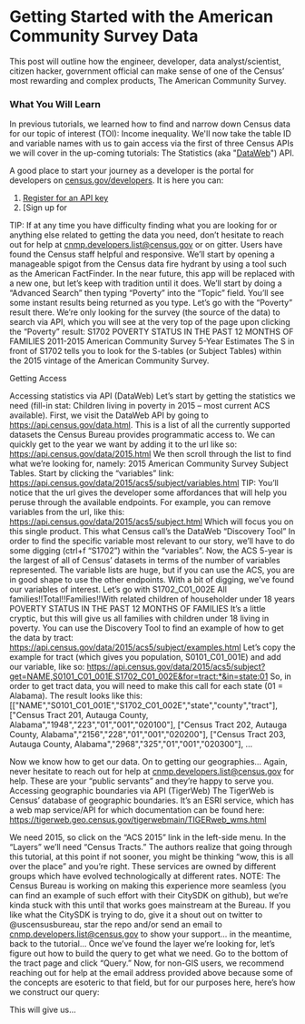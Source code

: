 # Getting Started with the American Community Survey Data

This post will outline how the engineer, developer, data analyst/scientist, citizen hacker, government official can make sense of one of the Census’ most rewarding and complex products, The American Community Survey. 

### What You Will Learn

In previous tutorials, we learned how to find and narrow down Census data for our topic of interest (TOI): Income inequality. We'll now take the table ID and variable names with us to gain access via the first of three Census APIs we will cover in the up-coming tutorials: The Statistics (aka "[DataWeb](https://api.census.gov/data.html)") API.

A good place to start your journey as a developer is the portal for developers on [census.gov/developers](https://census.gov/developers). It is here you can:
1. [Register for an API key](https://api.census.gov/data/key_signup.html)
2. [Sign up for 

TIP: If at any time you have difficulty finding what you are looking for or anything else related to getting the data you need, don’t hesitate to reach out for help at cnmp.developers.list@census.gov or on gitter. Users have found the Census staff helpful and responsive.
We’ll start by opening a manageable spigot from the Census data fire hydrant by using a tool such as the American FactFinder. In the near future, this app will be replaced with a new one, but let’s keep with tradition until it does. We’ll start by doing a “Advanced Search” then typing “Poverty” into the “Topic” field. You’ll see some instant results being returned as you type. Let’s go with the “Poverty” result there. We’re only looking for the survey (the source of the data) to search via API, which you will see at the very top of the page upon clicking the “Poverty” result: S1702 POVERTY STATUS IN THE PAST 12 MONTHS OF FAMILIES 2011-2015 American Community Survey 5-Year Estimates The S in front of S1702 tells you to look for the S-tables (or Subject Tables) within the 2015 vintage of the American Community Survey.

Getting Access

Accessing statistics via API (DataWeb) Let’s start by getting the statistics we need (fill-in stat: Children living in poverty in 2015 – most current ACS available). First, we visit the DataWeb API by going to https://api.census.gov/data.html. This is a list of all the currently supported datasets the Census Bureau provides programmatic access to. We can quickly get to the year we want by adding it to the url like so: https://api.census.gov/data/2015.html We then scroll through the list to find what we’re looking for, namely: 2015 American Community Survey Subject Tables. Start by clicking the “variables” link: https://api.census.gov/data/2015/acs5/subject/variables.html TIP: You’ll notice that the url gives the developer some affordances that will help you peruse through the available endpoints. For example, you can remove variables from the url, like this: https://api.census.gov/data/2015/acs5/subject.html Which will focus you on this single product. This what Census call’s the DataWeb “Discovery Tool” In order to find the specific variable most relevant to our story, we’ll have to do some digging (ctrl+f “S1702”) within the “variables”. Now, the ACS 5-year is the largest of all of Census’ datasets in terms of the number of variables represented. The variable lists are huge, but if you can use the ACS, you are in good shape to use the other endpoints. With a bit of digging, we’ve found our variables of interest. Let’s go with S1702_C01_002E All families!!Total!!Families!!With related children of householder under 18 years POVERTY STATUS IN THE PAST 12 MONTHS OF FAMILIES It’s a little cryptic, but this will give us all families with children under 18 living in poverty. You can use the Discovery Tool to find an example of how to get the data by tract: https://api.census.gov/data/2015/acs5/subject/examples.html Let’s copy the example for tract (which gives you population, S0101_C01_001E) and add our variable, like so: https://api.census.gov/data/2015/acs5/subject?get=NAME,S0101_C01_001E,S1702_C01_002E&for=tract:*&in=state:01 So, in order to get tract data, you will need to make this call for each state (01 = Alabama). The result looks like this: [["NAME","S0101_C01_001E","S1702_C01_002E","state","county","tract"], ["Census Tract 201, Autauga County, Alabama","1948","223","01","001","020100"], ["Census Tract 202, Autauga County, Alabama","2156","228","01","001","020200"], ["Census Tract 203, Autauga County, Alabama","2968","325","01","001","020300"], …

Now we know how to get our data. On to getting our geographies… Again, never hesitate to reach out for help at cnmp.developers.list@census.gov for help. These are your “public servants” and they’re happy to serve you. Accessing geographic boundaries via API (TigerWeb) The TigerWeb is Census’ database of geographic boundaries. It’s an ESRI service, which has a web map service/API for which documentation can be found here: https://tigerweb.geo.census.gov/tigerwebmain/TIGERweb_wms.html

We need 2015, so click on the “ACS 2015” link in the left-side menu. In the “Layers” we’ll need “Census Tracts.” The authors realize that going through this tutorial, at this point if not sooner, you might be thinking “wow, this is all over the place” and you’re right. These services are owned by different groups which have evolved technologically at different rates. NOTE: The Census Bureau is working on making this experience more seamless (you can find an example of such effort with their CitySDK on github), but we’re kinda stuck with this until that works goes mainstream at the Bureau. If you like what the CitySDK is trying to do, give it a shout out on twitter to @uscensusbureau, star the repo and/or send an email to cnmp.developers.list@census.gov to show your support… in the meantime, back to the tutorial… Once we’ve found the layer we’re looking for, let’s figure out how to build the query to get what we need. Go to the bottom of the tract page and click “Query.” Now, for non-GIS users, we recommend reaching out for help at the email address provided above because some of the concepts are esoteric to that field, but for our purposes here, here’s how we construct our query:

This will give us…
<!--stackedit_data:
eyJoaXN0b3J5IjpbLTE0OTczNjU4XX0=
-->